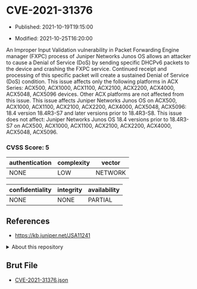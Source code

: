 # CVE-2021-31376

- Published: 2021-10-19T19:15:00

- Modified: 2021-10-25T16:20:00

An Improper Input Validation vulnerability in Packet Forwarding Engine manager (FXPC) process of Juniper Networks Junos OS allows an attacker to cause a Denial of Service (DoS) by sending specific DHCPv6 packets to the device and crashing the FXPC service. Continued receipt and processing of this specific packet will create a sustained Denial of Service (DoS) condition. This issue affects only the following platforms in ACX Series: ACX500, ACX1000, ACX1100, ACX2100, ACX2200, ACX4000, ACX5048, ACX5096 devices. Other ACX platforms are not affected from this issue. This issue affects Juniper Networks Junos OS on ACX500, ACX1000, ACX1100, ACX2100, ACX2200, ACX4000, ACX5048, ACX5096: 18.4 version 18.4R3-S7 and later versions prior to 18.4R3-S8. This issue does not affect: Juniper Networks Junos OS 18.4 versions prior to 18.4R3-S7 on ACX500, ACX1000, ACX1100, ACX2100, ACX2200, ACX4000, ACX5048, ACX5096.

### CVSS Score: **5**

| authentication | complexity | vector |
| --- | --- | --- |
| NONE | LOW | NETWORK |

| confidentiality | integrity | availability |
| --- | --- | --- |
| NONE | NONE | PARTIAL |

## References

* https://kb.juniper.net/JSA11241

<details>
<summary>About this repository</summary> 

  This repository is part of the project [Live Hack CVE](https://github.com/Live-Hack-CVE). Main website can be found [www.live-hack.org](https://www.live-hack.org) 
  
  Made by [Sn0wAlice](https://github.com/Sn0wAlice) for the people that care about security and need to have a feed of the latest CVEs. Hope you enjoy it, don't forget to star the repo and follow me on [Twitter](https://twitter.com/Sn0wAlice) and [Github](https://github.com/Sn0wAlice). And that is my [personnal website](https://www.alice-snow.me/)

  - [Home Page](https://github.com/Live-Hack-CVE)
  - [Framework](https://github.com/Live-Hack-CVE/cve-framework)
  - [CVE database](https://github.com/Live-Hack-CVE/full_database)
  - [Changelog](https://github.com/Live-Hack-CVE/Changelog)
</details>

## Brut File

* [CVE-2021-31376.json](https://raw.githubusercontent.com/Live-Hack-CVE/full_database/main/cves/2021/CVE-2021-31376.json)

